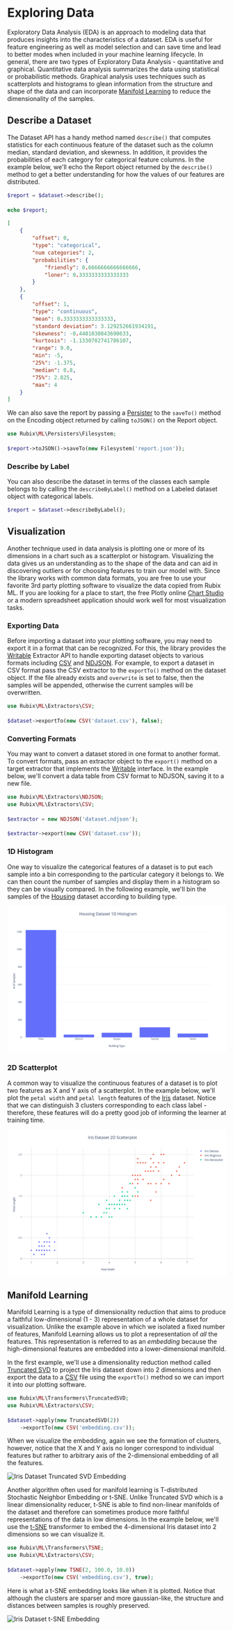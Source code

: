 # Exploring Data
Exploratory Data Analysis (EDA) is an approach to modeling data that produces insights into the characteristics of a dataset. EDA is useful for feature engineering as well as model selection and can save time and lead to better modes when included in your machine learning lifecycle. In general, there are two types of Exploratory Data Analysis - quantitative and graphical. Quantitative data analysis summarizes the data using statistical or probabilistic methods. Graphical analysis uses techniques such as scatterplots and histograms to glean information from the structure and shape of the data and can incorporate [Manifold Learning](#manifold-learning) to reduce the dimensionality of the samples.

## Describe a Dataset
The Dataset API has a handy method named `describe()` that computes statistics for each continuous feature of the dataset such as the column median, standard deviation, and skewness. In addition, it provides the probabilities of each category for categorical feature columns. In the example below, we'll echo the Report object returned by the `describe()` method to get a better understanding for how the values of our features are distributed.

```php
$report = $dataset->describe();

echo $report;
```

```json
[
    {
        "offset": 0,
        "type": "categorical",
        "num categories": 2,
        "probabilities": {
            "friendly": 0.6666666666666666,
            "loner": 0.3333333333333333
        }
    },
    {
        "offset": 1,
        "type": "continuous",
        "mean": 0.3333333333333333,
        "standard deviation": 3.129252661934191,
        "skewness": -0.4481030843690633,
        "kurtosis": -1.1330702741786107,
        "range": 9.0,
        "min": -5,
        "25%": -1.375,
        "median": 0.8,
        "75%": 2.825,
        "max": 4
    }
]
```

We can also save the report by passing a [Persister](persisters/api.md) to the `saveTo()` method on the Encoding object returned by calling `toJSON()` on the Report object.

```php
use Rubix\ML\Persisters\Filesystem;

$report->toJSON()->saveTo(new Filesystem('report.json'));
```

### Describe by Label
You can also describe the dataset in terms of the classes each sample belongs to by calling the `describeByLabel()` method on a Labeled dataset object with categorical labels.

```php
$report = $dataset->describeByLabel();
```

## Visualization
Another technique used in data analysis is plotting one or more of its dimensions in a chart such as a scatterplot or histogram. Visualizing the data gives us an understanding as to the shape of the data and can aid in discovering outliers or for choosing features to train our model with. Since the library works with common data formats, you are free to use your favorite 3rd party plotting software to visualize the data copied from Rubix ML. If you are looking for a place to start, the free Plotly online [Chart Studio](https://plotly.com/chart-studio/) or a modern spreadsheet application should work well for most visualization tasks.

### Exporting Data
Before importing a dataset into your plotting software, you may need to export it in a format that can be recognized. For this, the library provides the [Writable](extractors/api.md) Extractor API to handle exporting dataset objects to various formats including [CSV](extractors/csv.md) and [NDJSON](extractors/ndjson.md). For example, to export a dataset in CSV format pass the CSV extractor to the `exportTo()` method on the dataset object. If the file already exists and `overwrite` is set to false, then the samples will be appended, otherwise the current samples will be overwritten.

```php
use Rubix\ML\Extractors\CSV;

$dataset->exportTo(new CSV('dataset.csv'), false);
```

### Converting Formats
You may want to convert a dataset stored in one format to another format. To convert formats, pass an extractor object to the `export()` method on a target extractor that implements the [Writable](extractors/api.md) interface. In the example below, we'll convert a data table from CSV format to NDJSON, saving it to a new file.

```php
use Rubix\ML\Extractors\NDJSON;
use Rubix\ML\Extractors\CSV;

$extractor = new NDJSON('dataset.ndjson');

$extractor->export(new CSV('dataset.csv'));
```

### 1D Histogram
One way to visualize the categorical features of a dataset is to put each sample into a bin corresponding to the particular category it belongs to. We can then count the number of samples and display them in a histogram so they can be visually compared. In the following example, we'll bin the samples of the [Housing](https://github.com/RubixML/Housing) dataset according to building type.

![Housing Dataset 1D Histogram](https://github.com/RubixML/ML/blob/master/docs/images/housing-dataset-1d-histogram.png?raw=true)

### 2D Scatterplot
A common way to visualize the continuous features of a dataset is to plot two features as X and Y axis of a scatterplot. In the example below, we'll plot the `petal width` and `petal length` features of the [Iris](https://github.com/RubixML/Iris) dataset. Notice that we can distinguish 3 clusters corresponding to each class label - therefore, these features will do a pretty good job of informing the learner at training time.

![Iris Dataset 2D Scatterplot](https://github.com/RubixML/ML/blob/master/docs/images/iris-dataset-2d-scatterplot.png?raw=true)

## Manifold Learning
Manifold Learning is a type of dimensionality reduction that aims to produce a faithful low-dimensional (1 - 3) representation of a whole dataset for visualization. Unlike the example above in which we isolated a fixed number of features, Manifold Learning allows us to plot a representation of *all* the features. This representation is referred to as an *embedding* because the high-dimensional features are embedded into a lower-dimensional manifold.

In the first example, we'll use a dimensionality reduction method called [Truncated SVD](transformers/truncated-svd.md) to project the Iris dataset down into 2 dimensions and then export the data to a [CSV](extractors/csv.md) file using the `exportTo()` method so we can import it into our plotting software.

```php
use Rubix\ML\Transformers\TruncatedSVD;
use Rubix\ML\Extractors\CSV;

$dataset->apply(new TruncatedSVD(2))
    ->exportTo(new CSV('embedding.csv'));
```

When we visualize the embedding, again we see the formation of clusters, however, notice that the X and Y axis no longer correspond to individual features but rather to arbitrary axis of the 2-dimensional embedding of all the features.

![Iris Dataset Truncated SVD Embedding](https://github.com/RubixML/ML/blob/master/docs/images/iris-dataset-truncated-svd-embedding.png?raw=true)

Another algorithm often used for manifold learning is T-distributed Stochastic Neighbor Embedding or t-SNE. Unlike Truncated SVD which is a linear dimensionality reducer, t-SNE is able to find non-linear manifolds of the dataset and therefore can sometimes produce more faithful representations of the data in low dimensions. In the example below, we'll use the [t-SNE](transformers/t-sne.md) transformer to embed the 4-dimensional Iris dataset into 2 dimensions so we can visualize it.

```php
use Rubix\ML\Transformers\TSNE;
use Rubix\ML\Extractors\CSV;

$dataset->apply(new TSNE(2, 100.0, 10.0))
    ->exportTo(new CSV('embedding.csv'), true);
```

Here is what a t-SNE embedding looks like when it is plotted. Notice that although the clusters are sparser and more gaussian-like, the structure and distances between samples is roughly preserved.

![Iris Dataset t-SNE Embedding](https://github.com/RubixML/ML/blob/master/docs/images/iris-dataset-t-sne-embedding.png?raw=true)
